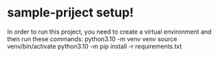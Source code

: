# sample-priject setup!
In order to run this project, you need to create a virtual environment and then run these commands:
python3.10 -m venv venv
source venv/bin/activate
python3.10 -m pip install -r requirements.txt
